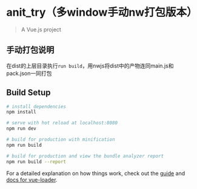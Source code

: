 # anit_try（多window手动nw打包版本）

> A Vue.js project

## 手动打包说明

在dist的上层目录执行`run build`，用nwjs将dist中的产物连同main.js和pack.json一同打包

## Build Setup

``` bash
# install dependencies
npm install

# serve with hot reload at localhost:8080
npm run dev

# build for production with minification
npm run build

# build for production and view the bundle analyzer report
npm run build --report
```

For a detailed explanation on how things work, check out the [guide](http://vuejs-templates.github.io/webpack/) and [docs for vue-loader](http://vuejs.github.io/vue-loader).

